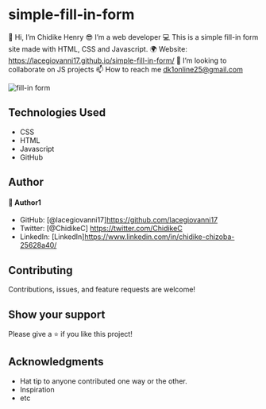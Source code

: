 # simple-fill-in-form
👋 Hi, I’m Chidike Henry 
😎 I’m a web developer 
💻 This is a simple fill-in form site made with HTML, CSS and Javascript. 
🌍 Website:  https://lacegiovanni17.github.io/simple-fill-in-form/
💞️ I’m looking to collaborate on JS projects 
📫 How to reach me dk1online25@gmail.com

![fill-in form](https://user-images.githubusercontent.com/30509335/192168436-a6a59148-3c01-4c70-a4bf-f2be231fba49.PNG)


## Technologies Used
* CSS
* HTML
* Javascript
* GitHub

## Author

#### 👤 Author1
- GitHub: [@lacegiovanni17]https://github.com/lacegiovanni17
- Twitter: [@ChidikeC] https://twitter.com/ChidikeC
- LinkedIn: [LinkedIn]https://www.linkedin.com/in/chidike-chizoba-25628a40/

## Contributing 
Contributions, issues, and feature requests are welcome!

## Show your support
Please give a ⭐️ if you like this project! 

## Acknowledgments
- Hat tip to anyone contributed one way or the other.
- Inspiration
- etc

